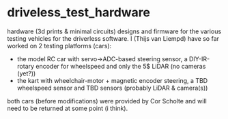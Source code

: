 # driveless_test_hardware
hardware (3d prints &amp; minimal circuits) designs and firmware for the various testing vehicles for the driverless software.
I (Thijs van Liempd) have so far worked on 2 testing platforms (cars):
  - the model RC car with servo->ADC-based steering sensor, a DIY-IR-rotary encoder for wheelspeed and only the 5$ LiDAR (no cameras (yet?))
  - the kart with wheelchair-motor + magnetic encoder steering, a TBD wheelspeed sensor and TBD sensors (probably LiDAR & camera(s))

both cars (before modifications) were provided by Cor Scholte and will need to be returned at some point (i think).
